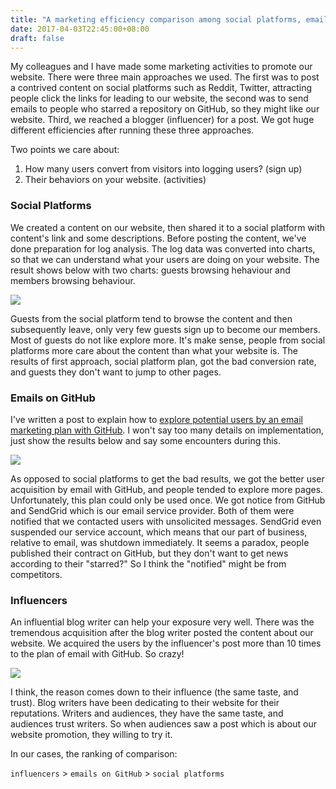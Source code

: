 ```yaml
---
title: "A marketing efficiency comparison among social platforms, emails on GitHub and influencers"
date: 2017-04-03T22:45:00+08:00
draft: false
---
```


My colleagues and I have made some marketing activities to promote our website. There were three main approaches we used. The first was to post a contrived content on social platforms such as Reddit, Twitter, attracting people click the links for leading to our website, the second was to send emails to people who starred a repository on GitHub, so they might like our website. Third, we reached a blogger (influencer) for a post. We got huge different efficiencies after running these three approaches.

Two points we care about:

  1. How many users convert from visitors into logging users? (sign up)
  2. Their behaviors on your website. (activities)

### Social Platforms

We created a content on our website, then shared it to a social platform with content's link and some descriptions. Before posting the content, we've done preparation for log analysis. The log data was converted into charts, so that we can understand what your users are doing on your website. The result shows below with two charts: guests browsing hehaviour and members browsing behaviour.  

![](/20170403/reddit_marketing.png)

Guests from the social platform tend to browse the content and then subsequently leave, only very few guests sign up to become our members. Most of guests do not like explore more. It's make sense, people from social platforms more care about the content than what your website is. The results of first approach, social platform plan, got the bad conversion rate, and guests they don't want to jump to other pages.

### Emails on GitHub

I've written a post to explain how to [explore potential users by an email marketing plan with GitHub]. I won't say too many details on implementation, just show the results below and say some encounters during this.

![](/20170403/github_email_marketing.png)

As opposed to social platforms to get the bad results, we got the better user acquisition by email with GitHub, and people tended to explore more pages. Unfortunately, this plan could only be used once. We got notice from GitHub and SendGrid which is our email service provider. Both of them were notified that we contacted users with unsolicited messages. SendGrid even suspended our service account, which means that our part of business, relative to email, was shutdown immediately. It seems a paradox, people published their contract on GitHub, but they don't want to get news according to their "starred?" So I think the "notified" might be from competitors.

### Influencers

An influential blog writer can help your exposure very well. There was the tremendous acquisition after the blog writer posted the content about our website. We acquired the users by the influencer's post more than 10 times to the plan of email with GitHub. So crazy!

![](/20170403/influencer.png)

I think, the reason comes down to their influence (the same taste, and trust). Blog writers have been dedicating to their website for their reputations. Writers and audiences, they have the same taste, and audiences trust writers. So when audiences saw a post which is about our website promotion, they willing to try it.

In our cases, the ranking of comparison:

  `influencers` > `emails on GitHub` > `social platforms`


[explore potential users by an email marketing plan with GitHub]:/posts/20160816/
